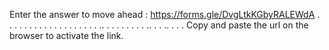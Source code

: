 Enter the answer to move ahead : 
https://forms.gle/DvgLtkKGbyRALEWdA
.
.
.
.
.
.
.
.
.
.
.
.
.
.
.
.
.
.
.
..
.
.
.
.
.
.
.
.
..
.
.
..
.
.
.
Copy and paste the url on the browser to activate the link.
